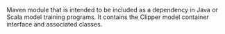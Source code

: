Maven module that is intended to be included as a dependency in Java
or Scala model training programs. It contains the Clipper model
container interface and associated classes.

